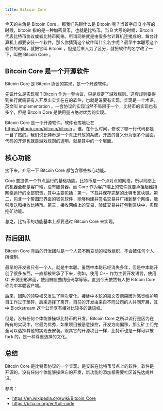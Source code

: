 ```yaml
---
title: Bitcoin Core
---
```


今天的主角是 Bitcoin Core 。那我们先聊什么是 Bitcoin 呢？当首字母 B 小写的时候，bitcoin 指的是一种加密货币，也就是比特币。当 B 大写的时候，Bitcoin 代表比特币协议或者比特币网络。所谓网络就是由很多台计算机连接成的，每台计算机上都要安装一个软件，那么你猜猜这个软件叫什么名字呢？最早中本聪写这个软件的时候，就把它叫 Bitcoin ，但是后来人为了区分，就把软件的名字改了一下，叫做 Bitcoin Core 。

## Bitcoin Core 是一个开源软件

Bitcoin Core 是 Bitcoin 协议的实现，是一个开源软件。

先说什么是实现呢？Bitcoin 作为一套协议，只是规定了游戏规则。这套规则要得到执行就需要有人开发出实实在在的软件，也就是说要有实现，实现是一个术语，英文叫 implementation 。一套协议的实现当然不局限于一个，比特币的实现也有多个，但是 Bitcoin Core 是使用量占绝对优势的实现。

Bitcoin Core 是一个开源软件。软件仓库地址在 https://github.com/bitcoin/bitcoin 。谁，在什么时间，修改了哪一行代码都是一目了然的。我们说比特币是一个真正开放的系统，开放的含义分为很多个层面，代码的开源也就是游戏规则的透明，就是其中的一个层面。

## 核心功能

接下来，介绍一下 Bitcoin Core 都包含哪些核心功能。

Core 要提供一个节点运行的基础功能。比特币是一个点对点的网络，所以网络上的机器全都是客户端，没有服务器。而 Core 作为客户端上的软件就要承担起维持网络运行的全部职责，其中主要包括：第一，下载并保存完整的比特币区块链。第二，包含一个带图形界面的钱包软件，能够构建并签名交易并广播到整个网络，能够发送和接收比特币。第三，接收网络上的交易，验证交易并打包到区块中，实现挖矿功能。

总之，比特币的功能基本上都要通过 Bitcoin Core 来实现。

## 背后团队

Bitcoin Core 背后的开发团队是一个人员不断变动的松散组织，不会被任何个人所控制。

最早的开发者只有一个人，就是中本聪。虽然中本聪已经消失多年，但是中本聪开创了很多东西，一直都被继承了下来，例如，使用 C++ 作为主要开发语言，使用 Qt 开发图形界面，使用椭圆曲线密码学等等。直到今天依然有人把 Bitcoin Core 称为中本聪客户端。

后来，团队的领导权又发生了两次变化。接替中本聪的嘉文安德森因为感觉维护项目工作过于琐碎，后来选择了离开。目前的开发由来自不同公司的人共同开展，其中 Blockstream 这个公司享有相对比较多的话语权。

但是，没有任何个体能够操纵比特币的开发。Bitcoin Core 之所以流行是因为在所有的实现中，它最为优秀，如果项目被恶意操控，开发方向偏移，那么矿工们完全可以选择其他的实现去安装。跟其它的开源项目一样，比特币也是一样可以被 fork 的，是一种尊重选择的文化。

## 总结

Bitcoin Core 是比特币协议的一个实现，是安装在比特币节点上的软件，软件是开源的，没有任何个体能够操纵它的开发，新功能的添加都需要社区首先达成共识。

参考：

- https://en.wikipedia.org/wiki/Bitcoin_Core
- https://bitcoin.org/en/full-node
